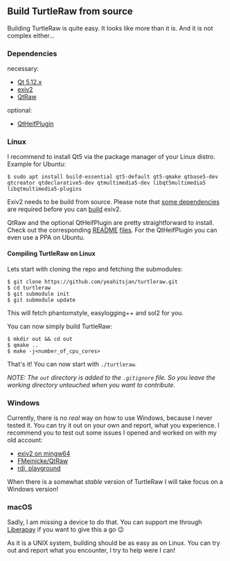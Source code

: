 ## Build TurtleRaw from source

Building TurtleRaw is quite easy. It looks like more than it is. And it is not complex either...

### Dependencies

necessary:
- [Qt 5.12.x](https://download.qt.io/archive/qt/5.12/)
- [exiv2](https://exiv2.org/download.html)
- [QtRaw](https://gitlab.com/mardy/qtraw/)

optional:
- [QtHeifPlugin](https://github.com/jakar/qt-heif-image-plugin)

### Linux

I recommend to install Qt5 via the package manager of your Linux distro. Example for Ubuntu:

```
$ sudo apt install build-essential qt5-default qt5-qmake qtbase5-dev qtcreator qtdeclarative5-dev qtmultimedia5-dev libqt5multimedia5 libqtmultimedia5-plugins
```

Exiv2 needs to be build from source. Please note that [some dependencies](https://github.com/Exiv2/exiv2#5) are required before you can [build](https://github.com/Exiv2/exiv2#2-1) exiv2.

QtRaw and the optional QtHeifPlugin are pretty straightforward to install. Check out the corresponding [README](https://gitlab.com/mardy/qtraw/-/blob/master/README.md) [files](https://github.com/jakar/qt-heif-image-plugin/blob/master/README.md). For the QtHeifPlugin you can even use a PPA on Ubuntu.

#### Compiling TurtleRaw on Linux

Lets start with cloning the repo and fetching the submodules:

```
$ git clone https://github.com/yeahitsjan/turtleraw.git
$ cd turtleraw
$ git submodule init
$ git submodule update
```

This will fetch phantomstyle, easylogging++ and sol2 for you.

You can now simply build TurtleRaw:

```
$ mkdir out && cd out
$ qmake ..
$ make -j<number_of_cpu_cores>
```

That's it! You can now start with ``./turtleraw``.

*NOTE: The ``out`` directory is added to the ``.gitignore`` file. So you leave the working directory untouched when you want to contribute.*

### Windows

Currently, there is no *real* way on how to use Windows, because I never tested it. You can try it out on your own and report, what you experience. I recommend you to test out some issues I opened and worked on with my old account:

- [exiv2 on mingw64](https://github.com/Exiv2/exiv2/issues/1101)
- [FMeinicke/QtRaw](https://github.com/FMeinicke/QtRaw/issues/1)
- [rdi, playground](https://github.com/moowgle/rdi)

When there is a somewhat *stable* version of TurtleRaw I will take focus on a Windows version!

### macOS

Sadly, I am missing a device to do that. You can support me through [Liberapay](https://liberapay.com/jkowalewicz) if you want to give this a go :wink:

As it is a UNIX system, building should be as easy as on Linux. You can try out and report what you encounter, I try to help were I can!